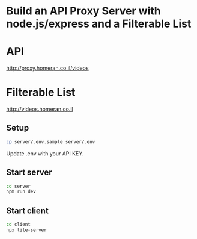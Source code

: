 # Build an API Proxy Server with node.js/express and a Filterable List

# API

http://proxy.homeran.co.il/videos

# Filterable List

http://videos.homeran.co.il


## Setup

```sh
cp server/.env.sample server/.env
```

Update .env with your API KEY.

## Start server

```sh
cd server
npm run dev
```

## Start client

```sh
cd client
npx lite-server
```
